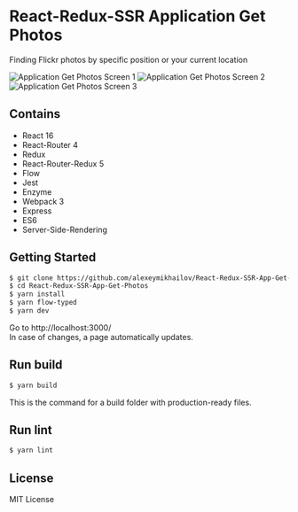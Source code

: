 # React-Redux-SSR Application Get Photos

Finding Flickr photos by specific position or your current location

![Application Get Photos Screen 1](https://user-images.githubusercontent.com/24833831/31733471-6e62d662-b444-11e7-940b-509bbec0f092.png)
![Application Get Photos Screen 2](https://user-images.githubusercontent.com/24833831/31733526-94b25392-b444-11e7-829f-1df5fb572a1a.png)
![Application Get Photos Screen 3](https://user-images.githubusercontent.com/24833831/31733587-c25c7b10-b444-11e7-9a4e-7e1ba5a230ab.png)

## Contains

* React 16
* React-Router 4
* Redux
* React-Router-Redux 5
* Flow
* Jest
* Enzyme
* Webpack 3
* Express
* ES6
* Server-Side-Rendering

## Getting Started

```sh
$ git clone https://github.com/alexeymikhailov/React-Redux-SSR-App-Get-Photos.git
$ cd React-Redux-SSR-App-Get-Photos
$ yarn install
$ yarn flow-typed
$ yarn dev
``` 

Go to http://localhost:3000/ <br /> In case of changes, a page automatically updates.

## Run build

```sh
$ yarn build
```
This is the command for a build folder with production-ready files.

## Run lint

```sh
$ yarn lint
```

## License

MIT License
